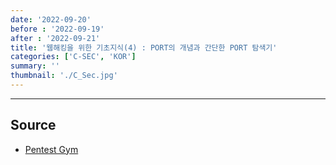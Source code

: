 ```yaml
---
date: '2022-09-20'
before : '2022-09-19'
after : '2022-09-21'
title: '웹해킹을 위한 기초지식(4) : PORT의 개념과 간단한 PORT 탐색기'
categories: ['C-SEC', 'KOR']
summary: ''
thumbnail: './C_Sec.jpg'
---
```


---

## Source

- [Pentest Gym](<https://www.bugbountyclub.com/pentestgym/view/39>)